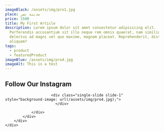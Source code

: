 ```yaml
---
imageBlack: /assets/img/pro1.jpg
place: مدينة نصر
price: 1500
title: My First Article
description: Lorem ipsum dolor sit amet consectetur adipisicing elit.
  Perferendis accusantium sit illo neque rem omnis quaerat, nam similique vitae
  delectus ad magni vel quo maxime, magnam placeat. Reprehenderit, distinctio
  aliquam?
tags:
  - product
  - featuredProduct
imageBlue: /assets/img/pro4.jpg
imageAlt: This is a test
---
```

<!-- Instagram Starts -->

<section class="instagram-area">
    <div class="container-fluid">
        <div class="row">
            <div class="col-lg-12">
                <div class="section-title text-center">
                    <h2>Follow Our Instagram</h2>
                </div>
            </div>
        </div>
        <div class="row">
            <div class="col-lg-12 px-0">
                <div class="instagram-slider owl-carousel">
                    
                         <div class="single-slide slide-1" style="background-image: url(/assets/img/pro4.jpg);">
                           </div>

<div class="single-slide slide-1" style="background-image: url(/assets/img/pro4.jpg);">
                           </div>

<div class="single-slide slide-1" style="background-image: url(/assets/img/pro4.jpg);">
                           </div>

<div class="single-slide slide-1" style="background-image: url(/assets/img/pro4.jpg);">
                           </div>
                   
                </div>
            </div>
        </div>
    </div>
</section>
<!-- Instagram End -->